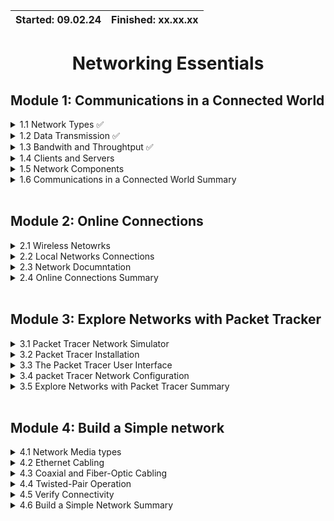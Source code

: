| Started: 09.02.24 | Finished: xx.xx.xx |
| ----------        | ------------       |

<div align="center">

# Networking Essentials
</div>

## Module 1: Communications in a Connected World

<details>
<summary> 1.1 Network Types ✅ </summary>
<br>
  
- People think of the internet as a formless collection of connections, a "place" where people go to find or share information.
- The internet isn't owned by any individual or group, instead it is a worldwide collection of interconnected networks, cooperating with each other to exchange information using common standards.

#### Local Networks:

| Small Home Networks | Small Office and Home Office Networks aka SOHO | Medium to Large Networks | World wide Networks |
| ----                | ----                                           | ----                     | ----                |
| connect a few computers to each other and to the internet | Allows computers in a home office or a remote office to connect to a corporate network, or access centralized, shared resources | Networks used by corporations and schools, can have many locations with hundreds or thousands of interconnected hosts | Network of networks that connects computers world-wide |

- Many different devices cnnect to the internet:
  - Some obvious ones are: Computers, smartphones, smart TV, tablets, smartwatches, smart glasses and gaming console.
  - Home Devices: Security system and appliances (fridge, ovens, dishwasher).
  - Other: Smaart cars, RFID tags (can be **placed in or on objects to track them**), sensors and medical devices.

<br>
</details>

<details>
<summary> 1.2 Data Transmission ✅ </summary>
<br>

#### Types of Personal Data:

| Volunteer data | Inferred data | Observed data |
| ----           | ----          | ----          |
| Data that you offer yourself, know is being collected and you agree to share | Data that you generate by your activities, that you may not concent to | Data collected by observing and recording events, behaviors, or phenomena as they naturally occur |
| e.g. social network profiles; videos, pictures, text or audio files | e.g. Credit score; which is based on analysis of volunteered or observed data | e.g. location data when using cell phones |  

- A bit (**binary digit**) is the **smallest unit of data** that a computer can process and store.
  - E.g. Every input device (mouse, keyboard, voice-activated receiver) will translate human interaction into binary code for the CPU to process and store.
  - CPU = a complex set of electronic circuitry that **runs the machine's operating system and apps**.

#### Common Methods of data Transmission:

- ***Media*** refers to the physical medium on which the signals are transmitted. e.g. **copper wire, fiber-optic cable, and electromagnetic waves** through the air.
- Signals may be converted multiple times before reaching the destination, as **corresponding media changes along the way**.

| Electrical signals | Optical signals | Wireless signals | 
|  ---- | ---- | ----- |
| Transmission is achieved by representing data as **electrical pulses on copper wire **| Transmission is achieved by converting the **electrical signals into light pulses** | Transmission is **achieved by using infrared, microwave, or radio waves through the air** |

<br>
</details>

<details>
<summary> 1.3 Bandwith and Throughtput ✅ </summary>
<br>

- Bandwidth is the capacity of a medium to carry data. Digital bandwidth measures the amount of data that can flow from one place to another in a given amount of time.
  
NOTE: Physical media properties, current technologies, and the laws of physics all play a role in determining available bandwidth.

| Unit of Bandwidth | abbreviation | Equivalence | 
| -- | -- | -- |
| Bits per second | bps | 1bps = fundamental unit of bandwidth |
| Bilobits per second | Kbps | 1kbps = 1,000 bps = 10^3 bps |
| Megabits per second | Mbps | 1kbps = 1,000,000 bps = 10^6 bps |
| Gigabits per second | Gbps | 1kbps = 1,000,000,000 bps = 10^9 bps |
| Terabits per second | Tbps | 1kbps = 1,000,000,000,000 bps = 10^12 bps |

#### Throughput:
- Throughput is the measure of the transfer of bits across the media over a given period of time. It measured the amount of data sent and recieved over a connection, and any delays in either dirrection.
- Some influencing factors:
  - The amount of data being sent and received over the connection
  - The types of data being transmitted
  - The latency created by the number of network devices encountered between source and destination
- Latency = **the amount of time**, including delays, for data to travel from one given point to another.


<br>
</details>

<details>
<summary> 1.4 Clients and Servers </summary>
<br>




<br>
</details>

<details>
<summary> 1.5 Network Components </summary>
<br>




<br>
</details>

<details>
<summary> 1.6 Communications in a Connected World Summary </summary>
<br>




<br>
</details>
<br>

## Module 2: Online Connections

<details>
<summary> 2.1 Wireless Netowrks </summary>
NOTES
</details>

<details>
<summary> 2.2 Local Networks Connections </summary>
NOTES
</details>

<details>
<summary> 2.3 Network Documntation </summary>
NOTES
</details>

<details>
<summary> 2.4 Online Connections Summary </summary>
NOTES
</details>

<br>

## Module 3: Explore Networks with Packet Tracker


<details>
<summary> 3.1 Packet Tracer Network Simulator </summary>
NOTES
</details>

<details>
<summary> 3.2 Packet Tracer Installation </summary>
NOTES
</details>

<details>
<summary> 3.3 The Packet Tracer User Interface </summary>
NOTES
</details>

<details>
<summary> 3.4 packet Tracer Network Configuration </summary>
NOTES
</details>

<details>
<summary> 3.5 Explore Networks with Packet Tracer Summary </summary>
NOTES
</details>

<br>

## Module 4: Build a Simple network


<details>
<summary> 4.1 Network Media types </summary>
NOTES
</details>

<details>
<summary> 4.2 Ethernet Cabling </summary>
NOTES
</details>

<details>
<summary> 4.3 Coaxial and Fiber-Optic Cabling </summary>
NOTES
</details>

<details>
<summary> 4.4 Twisted-Pair Operation </summary>
NOTES
</details>

<details>
<summary> 4.5 Verify Connectivity </summary>
NOTES
</details>

<details>
<summary> 4.6 Build a Simple Network Summary </summary>
NOTES
</details>

